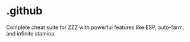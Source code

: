 # .github
Complete cheat suite for ZZZ with powerful features like ESP, auto-farm, and infinite stamina.
